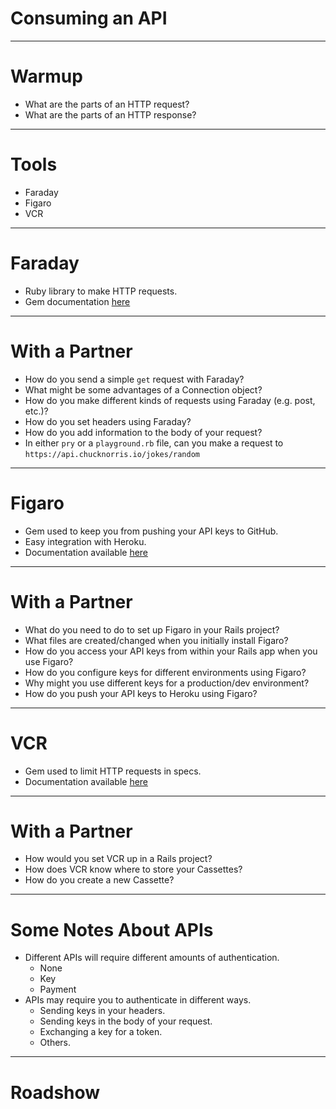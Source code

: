 # Consuming an API

---

# Warmup

* What are the parts of an HTTP request?
* What are the parts of an HTTP response?

---

# Tools

* Faraday
* Figaro
* VCR

---

# Faraday

* Ruby library to make HTTP requests.
* Gem documentation [here](https://github.com/lostisland/faraday)

---

# With a Partner

* How do you send a simple `get` request with Faraday?
* What might be some advantages of a Connection object?
* How do you make different kinds of requests using Faraday (e.g. post, etc.)?
* How do you set headers using Faraday?
* How do you add information to the body of your request?
* In either `pry` or a `playground.rb` file, can you make a request to `https://api.chucknorris.io/jokes/random`

---

# Figaro

* Gem used to keep you from pushing your API keys to GitHub.
* Easy integration with Heroku.
* Documentation available [here](https://github.com/laserlemon/figaro)

---

# With a Partner

* What do you need to do to set up Figaro in your Rails project?
* What files are created/changed when you initially install Figaro?
* How do you access your API keys from within your Rails app when you use Figaro?
* How do you configure keys for different environments using Figaro?
* Why might you use different keys for a production/dev environment?
* How do you push your API keys to Heroku using Figaro?

---

# VCR

* Gem used to limit HTTP requests in specs.
* Documentation available [here](https://github.com/vcr/vcr)

---

# With a Partner

* How would you set VCR up in a Rails project?
* How does VCR know where to store your Cassettes?
* How do you create a new Cassette?

---

# Some Notes About APIs

* Different APIs will require different amounts of authentication.
    * None
    * Key
    * Payment
* APIs may require you to authenticate in different ways.
    * Sending keys in your headers.
    * Sending keys in the body of your request.
    * Exchanging a key for a token.
    * Others.

---

# Roadshow

